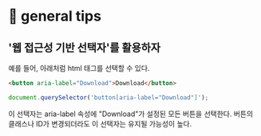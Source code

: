 # 󰏢 general tips




## '웹 접근성 기반 선택자'를 활용하자

예를 들어, 아래처럼 html 태그를 선택할 수 있다.

```html
<button aria-label="Download">Download</button>
```

```js
document.querySelector('button[aria-label="Download"]');
```

이 선택자는 aria-label 속성에 "Download"가 설정된 모든 버튼을 선택한다. 버튼의 클래스나 ID가
변경되더라도 이 선택자는 유지될 가능성이 높다.
